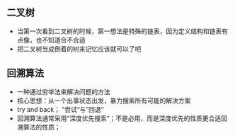 ## 二叉树
- 当第一次看到二叉树的时候，第一想法是特殊的链表，因为定义结构和链表有点像，也不知道合不合适
- 把二叉树当成倒着的树来记忆应该就可以了吧

## 回溯算法
- 一种通过穷举法来解决问题的方法
- 核心思想：从一个出事状态出发，暴力搜索所有可能的解决方案
- try and back； ”尝试“与”回退“
- 回溯算法通常采用“深度优先搜索”；不是必用，而是深度优先的性质更合适回溯算法的性质；
